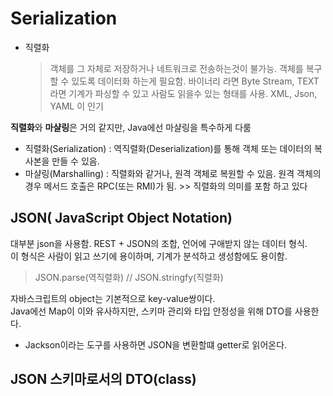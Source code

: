 # Serialization

* 직렬화  
  > 객체를 그 자체로 저장하거나 네트워크로 전송하는것이 불가능.
  > 객체를 복구할 수 있도록 데이터화 하는게 필요함.
  > 바이너리 라면 Byte Stream, TEXT라면 기계가 파싱할 수 있고 사람도 읽을수 있는 형태를 사용.
  > XML, Json, YAML 이 인기      

**직렬화**와 **마샬링**은 거의 같지만, Java에선 마샬링을 특수하게 다룸      

* 직렬화(Serialization) : 역직렬화(Deserialization)를 통해 객체 또는 데이터의 복사본을 만들 수 있음.
* 마샬링(Marshalling) : 직렬화와 같거나, 원격 객체로 복원할 수 있음. 원격 객체의 경우 메서드 호출은 RPC(또는 RMI)가 됨. >> 직렬화의 의미를 포함 하고 있다


## JSON( JavaScript Object Notation)

대부분 json을 사용함. REST + JSON의 조합, 언어에 구애받지 않는 데이터 형식.    
이 형식은 사람이 읽고 쓰기에 용이하며, 기계가 분석하고 생성함에도 용이함.     

> JSON.parse(역직렬화) // JSON.stringfy(직렬화)    

자바스크립트의 object는 기본적으로 key-value쌍이다.      
Java에선 Map이 이와 유사하지만, 스키마 관리와 타입 안정성을 위해 DTO를 사용한다.      

* Jackson이라는 도구를 사용하면 JSON을 변환할떄 getter로 읽어온다.

## JSON 스키마로서의 DTO(class)



